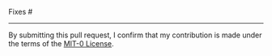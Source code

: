 <!--
Explain what changed and why.

Please read the [Contribution guidelines][1] and follow the pull-request
checklist.

[1]: https://github.com/aws-samples/trading-latency-benchmark/blob/master/CONTRIBUTING.md
-->

Fixes # <!-- Please create a new issue if none exists yet -->

---

By submitting this pull request, I confirm that my contribution is made under the terms of the [MIT-0 License].

[MIT-0 License]: https://github.com/aws/mit-0
